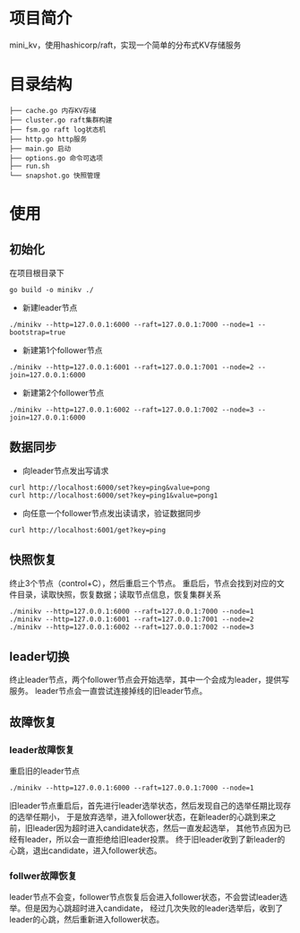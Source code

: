 # 项目简介
mini_kv，使用hashicorp/raft，实现一个简单的分布式KV存储服务
# 目录结构
```text
├── cache.go 内存KV存储
├── cluster.go raft集群构建
├── fsm.go raft log状态机
├── http.go http服务
├── main.go 启动
├── options.go 命令可选项
├── run.sh 
└── snapshot.go 快照管理
```
# 使用
## 初始化

在项目根目录下
```shell script
go build -o minikv ./
```
- 新建leader节点
```shell script
./minikv --http=127.0.0.1:6000 --raft=127.0.0.1:7000 --node=1 --bootstrap=true
```
- 新建第1个follower节点
```shell script
./minikv --http=127.0.0.1:6001 --raft=127.0.0.1:7001 --node=2 --join=127.0.0.1:6000
```
- 新建第2个follower节点
```shell script
./minikv --http=127.0.0.1:6002 --raft=127.0.0.1:7002 --node=3 --join=127.0.0.1:6000
```
## 数据同步
- 向leader节点发出写请求
```shell script
curl http://localhost:6000/set?key=ping&value=pong
curl http://localhost:6000/set?key=ping1&value=pong1
```
- 向任意一个follower节点发出读请求，验证数据同步
```shell script
curl http://localhost:6001/get?key=ping
```
## 快照恢复

终止3个节点（control+C），然后重启三个节点。
重启后，节点会找到对应的文件目录，读取快照，恢复数据；读取节点信息，恢复集群关系
```shell script
./minikv --http=127.0.0.1:6000 --raft=127.0.0.1:7000 --node=1
./minikv --http=127.0.0.1:6001 --raft=127.0.0.1:7001 --node=2
./minikv --http=127.0.0.1:6002 --raft=127.0.0.1:7002 --node=3
```
## leader切换
终止leader节点，两个follower节点会开始选举，其中一个会成为leader，提供写服务。
leader节点会一直尝试连接掉线的旧leader节点。
## 故障恢复

### leader故障恢复
重启旧的leader节点
```shell script
./minikv --http=127.0.0.1:6000 --raft=127.0.0.1:7000 --node=1
```
旧leader节点重启后，首先进行leader选举状态，然后发现自己的选举任期比现存的选举任期小，
于是放弃选举，进入follower状态，在新leader的心跳到来之前，旧leader因为超时进入candidate状态，然后一直发起选举，
其他节点因为已经有leader，所以会一直拒绝给旧leader投票。
终于旧leader收到了新leader的心跳，退出candidate，进入follower状态。
### follwer故障恢复
leader节点不会变，follower节点恢复后会进入follower状态，不会尝试leader选举。但是因为心跳超时进入candidate，
经过几次失败的leader选举后，收到了leader的心跳，然后重新进入follower状态。